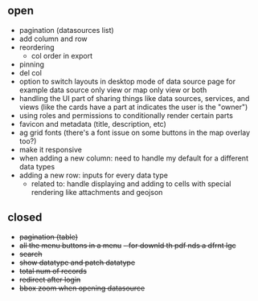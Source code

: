 ## open

- pagination (datasources list)
- add column and row
- reordering
  - col order in export
- pinning
- del col
- option to switch layouts in desktop mode of data source page for example data source only view or map only view or both
- handling the UI part of sharing things like data sources, services, and views (like the cards have a part at indicates the user is the "owner")
- using roles and permissions to conditionally render certain parts
- favicon and metadata (title, description, etc)
- ag grid fonts (there's a font issue on some buttons in the map overlay too?)
- make it responsive
- when adding a new column: need to handle my default for a different data types
- adding a new row: inputs for every data type
  - related to: handle displaying and adding to cells with special rendering like attachments and geojson

## closed

- ~~pagination (table)~~
- ~~all the menu buttons in a menu~~
  ~~- for downld th pdf nds a dfrnt lgc~~
- ~~search~~
- ~~show datatype and patch datatype~~
- ~~total num of records~~
- ~~redirect after login~~
- ~~bbox zoom when opening datasource~~

